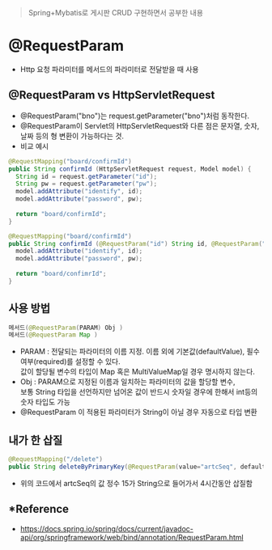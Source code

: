 > Spring+Mybatis로 게시판 CRUD 구현하면서 공부한 내용

# @RequestParam
- Http 요청 파라미터를 메서드의 파라미터로 전달받을 때 사용

## @RequestParam vs HttpServletRequest
- @RequestParam("bno")는 request.getParameter("bno")처럼 동작한다.
- @RequestParam이 Servlet의 HttpServletRequest와 다른 점은 문자열, 숫자, 날짜 등의 형 변환이 가능하다는 것.
- 비교 예시
~~~java
@RequestMapping("board/confirmId")
public String confirmId (HttpServletRequest request, Model model) {
  String id = request.getParameter("id");
  String pw = request.getParameter("pw");
  model.addAttribute("identify", id);
  model.addAttribute("password", pw);
  
  return "board/confirmId";
}
~~~
```java
@RequestMapping("board/confirmId")
public String confirmId (@RequestParam("id") String id, @RequestParam("pw") int pw, Model model) {
  model.addAttribute("identify", id);
  model.addAttribute("password", pw);
  
  return "board/confimrId";
}
```

## 사용 방법
~~~java
메서드(@RequestParam(PARAM) Obj )
메서드(@RequestParam Map )
~~~
  - PARAM : 전달되는 파라미터의 이름 지정. 이름 외에 기본값(defaultValue), 필수여부(required)를 설정할 수 있다.  
값이 할당될 변수의 타입이 Map 혹은 MultiValueMap일 경우 명시하지 않는다.
  - Obj : PARAM으로 지정된 이름과 일치하는 파라미터의 값을 할당할 변수,  
보통 String 타입을 선언하지만 넘어온 값이 반드시 숫자일 경우에 한해서 int등의 숫자 타입도 가능
- @RequestParam 이 적용된 파라미터가 String이 아닐 경우 자동으로 타입 변환

## 내가 한 삽질  
  ```java
  @RequestMapping("/delete")
  public String deleteByPrimaryKey(@RequestParam(value="artcSeq", defaultValue="1") ArticleKey artcSeq)
  ```
  - 위의 코드에서 artcSeq의 값 정수 15가 String으로 들어가서 4시간동안 삽질함
  
## *Reference
- https://docs.spring.io/spring/docs/current/javadoc-api/org/springframework/web/bind/annotation/RequestParam.html
